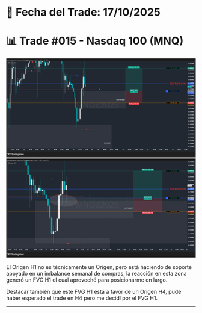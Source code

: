 # 📅 Fecha del Trade: 17/10/2025
# 📊 Trade #015 - Nasdaq 100 (MNQ)

![Gráfico del Trade](trade_015.png) <!-- Asegúrate que el nombre coincida exactamente -->
![Gráfico del Trade](trade_015-2.png) <!-- Asegúrate que el nombre coincida exactamente -->

El Origen H1 no es técnicamente un Origen, pero está haciendo de soporte apoyado en un imbalance semanal de compras, la reacción en esta zona generó un FVG H1 el cual aproveché para posicionarme en largo.

Destacar también que este FVG H1 está a favor de un Origen H4, pude haber esperado el trade en H4 pero me decidí por el FVG H1.



---

